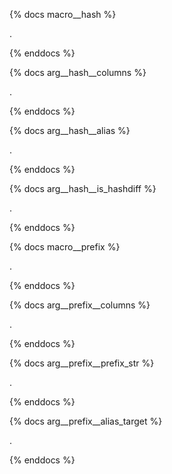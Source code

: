 {% docs macro__hash %}

.

{% enddocs %}


{% docs arg__hash__columns %}

.

{% enddocs %}


{% docs arg__hash__alias %}

.

{% enddocs %}


{% docs arg__hash__is_hashdiff %}

.

{% enddocs %}




{% docs macro__prefix %}

.

{% enddocs %}


{% docs arg__prefix__columns %}

.

{% enddocs %}


{% docs arg__prefix__prefix_str %}

.

{% enddocs %}



{% docs arg__prefix__alias_target %}

.

{% enddocs %}